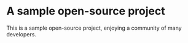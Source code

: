 # A sample open-source project

This is a sample open-source project, enjoying a community of many developers.
